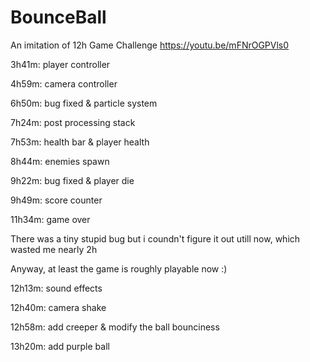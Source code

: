 # BounceBall
An imitation of 12h Game Challenge https://youtu.be/mFNrOGPVls0

3h41m: player controller

4h59m: camera controller

6h50m: bug fixed & particle system

7h24m: post processing stack

7h53m: health bar & player health

8h44m: enemies spawn

9h22m: bug fixed & player die

9h49m: score counter

11h34m: game over

There was a tiny stupid bug but i coundn't figure it out utill now, which wasted me nearly 2h

Anyway, at least the game is roughly playable now :)

12h13m: sound effects

12h40m: camera shake

12h58m: add creeper & modify the ball bounciness

13h20m: add purple ball